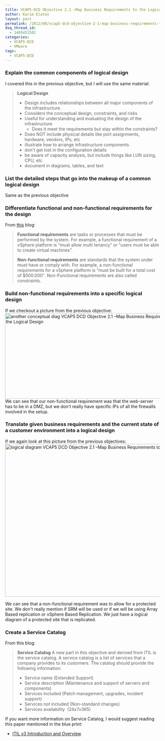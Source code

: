 ```yaml
---
title: VCAP5-DCD Objective 2.1 –Map Business Requirements to the Logical Design
author: Karim Elatov
layout: post
permalink: /2012/08/vcap5-dcd-objective-2-1-map-business-requirements-to-the-logical-design/
dsq_thread_id:
  - 1405451582
categories:
  - VCAP5-DCD
  - VMware
tags:
  - VCAP5-DCD
---
```

### Explain the common components of logical design

I covered this in the previous objective, but I will use the same material:

> **Logical Design**
>
> *   Design includes relationships between all major components of the infrastructure.
> *   Considers the conceptual design, constraints, and risks
> *   Useful for understanding and evaluating the design of the infrastructure
>     *   Does it meet the requirements but stay within the constraints?
> *   Does NOT include physical details like port assignments, hardware, vendors, IPs, etc
> *   illustrate how to arrange infrastructure components
> *   don't get lost in the configuration details
> *   be aware of capacity analysis, but include things like LUN sizing, CPU, etc
> *   document in diagrams, tables, and text

### List the detailed steps that go into the makeup of a common logical design

Same as the previous objective

### Differentiate functional and non-functional requirements for the design

From [this](http://www.virten.net/2012/05/vdcd510-objective-1-1-gather-and-analyze-business-requirements/) blog:

> **Functional requirements** are tasks or processes that must be performed by the system. For example, a functional requirement of a vSphere platform is “must allow multi tenancy” or “users must be able to create virtual machines”.
>
> **Non-functional requirements** are standards that the system under must have or comply with. For example, a non-functional requirements for a vSphere platform is “must be built for a total cost of $500.000″. Non-Functional requirements are also called constraints.

### Build non-functional requirements into a specific logical design

If we checkout a picture from the previous objective:
[<img class="alignnone size-full wp-image-2698" title="another-conceptual-diag" src="http://virtuallyhyper.com/wp-content/uploads/2012/08/another-conceptual-diag.png" alt="another conceptual diag VCAP5 DCD Objective 2.1 –Map Business Requirements to the Logical Design " width="592" height="277" />](http://virtuallyhyper.com/wp-content/uploads/2012/08/another-conceptual-diag.png)
We can see that our non-functional requirement was that the web-server has to be in a DMZ, but we don't really have specific IPs of all the firewalls involved in the setup.

### Translate given business requirements and the current state of a customer environment into a logical design

If we again look at this picture from the previous objectives:
[<img class="alignnone size-full wp-image-2702" title="logical-diagram" src="http://virtuallyhyper.com/wp-content/uploads/2012/08/logical-diagram.png" alt="logical diagram VCAP5 DCD Objective 2.1 –Map Business Requirements to the Logical Design " width="948" height="496" />](http://virtuallyhyper.com/wp-content/uploads/2012/08/logical-diagram.png)

We can see that a non-functional requirement was to allow for a protected site. We don't really mention if SRM will be used or if we will be using Array Based replication or vSphere Based Replication. We just have a logical diagram of a protected site that is replicated.

### Create a Service Catalog

From this blog:

> **Service Catalog**
> A new part in this objective and derived from ITIL is the service catalog. A service catalog is a list of services that a company provides to its customers. The catalog should provide the following information:
>
> *   Service name (Extended Support)
> *   Service description (Maintenance and support of servers and components)
> *   Services included (Patch management, upgrades, incident support)
> *   Services not included (Non-standard changes)
> *   Services availability  (24x7x365)

If you want more information on Service Catalog, I would suggest reading this paper mentioned in the blue print:

*   [ITIL v3 Introduction and Overview](http://communities.vmware.com/docs/DOC-17410)

